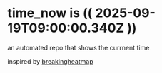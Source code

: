 # time_now is (( 2025-09-19T09:00:00.340Z ))

an automated repo that shows the currnent time

inspired by [breakingheatmap](https://github.com/breakingheatmap/breakingheatmap)